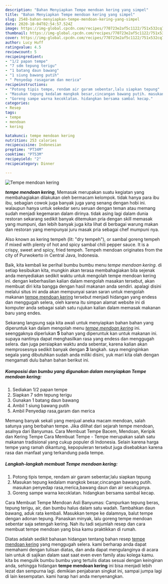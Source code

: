 ```yaml
---
description: "Bahan Menyiapkan Tempe mendoan kering yang simpel"
title: "Bahan Menyiapkan Tempe mendoan kering yang simpel"
slug: 2548-bahan-menyiapkan-tempe-mendoan-kering-yang-simpel
date: 2020-10-04T02:54:57.524Z
image: https://img-global.cpcdn.com/recipes/770723e2af5c1122/751x532cq70/tempe-mendoan-kering-foto-resep-utama.jpg
thumbnail: https://img-global.cpcdn.com/recipes/770723e2af5c1122/751x532cq70/tempe-mendoan-kering-foto-resep-utama.jpg
cover: https://img-global.cpcdn.com/recipes/770723e2af5c1122/751x532cq70/tempe-mendoan-kering-foto-resep-utama.jpg
author: Lucy Huff
ratingvalue: 4.5
reviewcount: 5
recipeingredient:
- "1/2 papan tempe"
- "7 sdm tepung terigu"
- "1 batang daun bawang"
- "1 siung bawang putih"
- " Penyedap rasagaram dan merica"
recipeinstructions:
- "Potong tipis tempe, rendam air garam sebentar,lalu siapkan tepung"
- "Masukan tepung kedalam mangkok besar,cincangan bawang putih. masukan penyedap rasa,merica,bawang daun dan air secukupnya."
- "Goreng sampe warna kecoklatan. hidangkan bersama sambal kecap."
categories:
- Resep
tags:
- tempe
- mendoan
- kering

katakunci: tempe mendoan kering 
nutrition: 253 calories
recipecuisine: Indonesian
preptime: "PT34M"
cooktime: "PT53M"
recipeyield: "2"
recipecategory: Dinner

---
```



![Tempe mendoan kering](https://img-global.cpcdn.com/recipes/770723e2af5c1122/751x532cq70/tempe-mendoan-kering-foto-resep-utama.jpg)

<b><i>tempe mendoan kering</i></b>, Memasak merupakan suatu kegiatan yang membahagiakan dilakukan oleh bermacam kelompok. tidak hanya para ibu ibu, sebagian cowok juga banyak juga yang senang dengan hobi ini. walaupun hanya untuk sekedar seru seruan dengan teman atau memang sudah menjadi kegemaran dalam dirinya. tidak asing lagi dalam dunia restoran sekarang sedikit banyak ditemukan pria dengan skill memasak yang mumpuni, dan lebih banyak juga kita lihat di berbagai warung makan dan restoran yang mempunyai juru masak pria sebagai chef mumpuni nya.

Also known as kering tempeh (lit: &#34;dry tempeh&#34;), or sambal goreng tempeh if mixed with plenty of hot and spicy sambal chili pepper sauce. It is a crispy, sweet and spicy, fried tempeh. Tempeh mendoan originates from the city of Purwokerto in Central Java, Indonesia.

Baik, kita kembali ke perihal bumbu bumbu menu <i>tempe mendoan kering</i>. di setiap kesibukan kita, mungkin akan terasa membahagiakan bila sejenak anda menyediakan sedikit waktu untuk mengolah tempe mendoan kering ini. dengan keberhasilan kalian dalam mengolah masakan tersebut, akan membuat diri kita bangga dengan hasil makanan anda sendiri. apalagi disini melalui situs ini anda akan mempunyai saran saran untuk mengolah makanan <u>tempe mendoan kering</u> tersebut menjadi hidangan yang endess dan menggugah selera, oleh karena itu simpan alamat website ini di komputer anda sebagai salah satu rujukan kalian dalam memasak makanan baru yang endes.


Sekarang langsung saja kita awali untuk menyiapkan bahan bahan yang diperuntuk kan dalam mengolah menu <u><i>tempe mendoan kering</i></u> ini. seenggaknya diperlukan <b>5</b> bahan yang diperuntuk kan untuk makanan ini. supaya nantinya dapat menghasilkan rasa yang endess dan menggugah selera. dan juga persiapkan waktu anda sebentar, karena kalian akan memprosesnya sedikit banyak dengan <b>3</b> langkah. saya menginginkan segala yang dibutuhkan sudah anda miliki disini, yuk mari kita olah dengan mengamati dulu bahan bahan berikut ini.

<!--inarticleads1-->

##### Komposisi dan bumbu yang digunakan dalam menyiapkan Tempe mendoan kering:

1. Sediakan 1/2 papan tempe
1. Siapkan 7 sdm tepung terigu
1. Gunakan 1 batang daun bawang
1. Ambil 1 siung bawang putih
1. Ambil  Penyedap rasa,garam dan merica


Memang banyak sekali yang menjual aneka macam mendoan, salah satunya yang berbahan tempe. Jika dilihat dari sejarah tempe mendoan, asalnya dari Banyumas. Cara Membuat Tempe Bacem, Mendoan, Keripik dan Kering Tempe Cara Membuat Tempe - Tempe merupakan salah satu makanan tradisional yang cukup populer di Indonesia. Selain karena harga tempe yang ramah dikantung, kepopuleran tersebut juga disebabkan karena rasa dan manfaat yang terkandung pada tempe. 

<!--inarticleads2-->

##### Langkah-langkah membuat Tempe mendoan kering:

1. Potong tipis tempe, rendam air garam sebentar,lalu siapkan tepung
1. Masukan tepung kedalam mangkok besar,cincangan bawang putih. masukan penyedap rasa,merica,bawang daun dan air secukupnya.
1. Goreng sampe warna kecoklatan. hidangkan bersama sambal kecap.


Cara Membuat Tempe Mendoan Asli Banyumas: Campurkan tepung beras, tepung terigu, air, dan bumbu halus dalam satu wadah. Tambahkan daun bawang, aduk rata kembali. Masukkan tempe ke dalamnya, balut tempe dengan adonan tepung. Panaskan minyak, lalu goreng tempe mendoan sebentar saja setengah kering. Nah itu tadi sejumlah resep dan cara membuat tempe mendoan yang bisa kamu praktikkan di rumah. 

Diatas adalah sedikit bahasan hidangan tentang bahan resep <u>tempe mendoan kering</u> yang menggugah selera. kami berharap anda dapat memahami dengan tulisan diatas, dan anda dapat mengulanginya di acara lain untuk di sajikan dalam saat saat even even family atau kolega kamu. kita bs mengulik bumbu bumbu yang tertulis diatas sesuai dengan keinginan anda, sehingga hidangan <b>tempe mendoan kering</b> ini bisa menjadi lebih lezat dan sempurna lagi. demikian penjabaran singkat ini, sampai jumpa lagi di lain kesempatan. kami harap hari anda menyenangkan.
